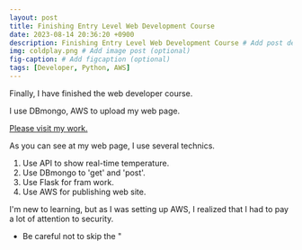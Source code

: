 ```yaml
---
layout: post
title: Finishing Entry Level Web Development Course
date: 2023-08-14 20:36:20 +0900
description: Finishing Entry Level Web Development Course # Add post description (optional)
img: coldplay.png # Add image post (optional)
fig-caption: # Add figcaption (optional)
tags: [Developer, Python, AWS]
---
```


Finally, I have finished the web developer course.

I use DBmongo, AWS to upload my web page.

<a href="http://myweb.eba-c2erxcip.ap-northeast-2.elasticbeanstalk.com/">Please visit my work.</a>

As you can see at my web page, I use several technics.

1. Use API to show real-time temperature.
2. Use DBmongo to 'get' and 'post'.
3. Use Flask for fram work.
4. Use AWS for publishing web site.

I'm new to learning, but as I was setting up AWS, I realized that I had to pay a lot of attention to security.

- Be careful not to skip the "